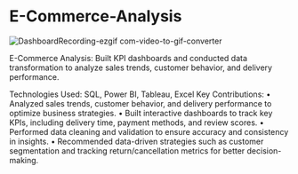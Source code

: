 # E-Commerce-Analysis

![DashboardRecording-ezgif com-video-to-gif-converter](https://github.com/user-attachments/assets/7470244e-fc4f-422a-b408-3d6a12e91ae9)

E-Commerce Analysis: Built KPI dashboards and conducted data transformation to analyze sales trends, customer behavior, and delivery performance.

Technologies Used: SQL, Power BI, Tableau, Excel
Key Contributions:
•	Analyzed sales trends, customer behavior, and delivery performance to optimize business strategies.
•	Built interactive dashboards to track key KPIs, including delivery time, payment methods, and review scores.
•	Performed data cleaning and validation to ensure accuracy and consistency in insights.
•	Recommended data-driven strategies such as customer segmentation and tracking return/cancellation metrics for better decision-making.
